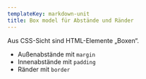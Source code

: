 ```yaml
---
templateKey: markdown-unit
title: Box model für Abstände und Ränder
---
```


Aus CSS-Sicht sind HTML-Elemente „Boxen“.

- Außenabstände mit `margin`
- Innenabstände mit `padding`
- Ränder mit `border`

